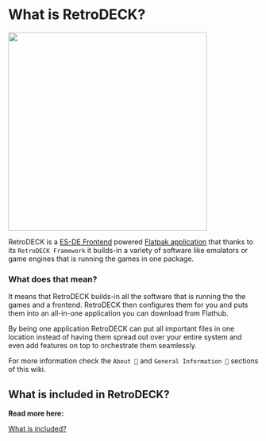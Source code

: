 # What is RetroDECK?

<img src="../../wiki_images/logos/rd-esde-logo.svg" width="400">

RetroDECK is a [ES-DE Frontend](https://es-de.org) powered [Flatpak application](https://flathub.org/apps/net.retrodeck.retrodeck) that thanks to its `RetroDECK Framework` it builds-in a variety of software like emulators or game engines that is running the games in one package.


### What does that mean?

It means that RetroDECK builds-in all the software that is running the the games and a frontend. RetroDECK then configures them for you and puts them into an all-in-one application you can download from Flathub.

By being one application RetroDECK can put all important files in one location instead of having them spread out over your entire system and even add features on top to orchestrate them seamlessly.

For more information check the `About 📜` and `General Information 📰` sections of this wiki.

## What is included in RetroDECK?

**Read more here:**

[What is included?](../wiki_about/what-is-included.md)

